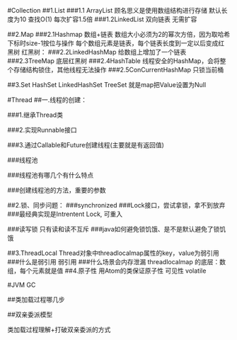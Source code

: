#Collection
##1.List
###1.1 ArrayList
顾名思义是使用数组结构进行存储
默认长度为10
查找O(1)
每次扩容1.5倍
###1.2LinkedList
双向链表
无需扩容




##2.Map
###2.1Hashmap
数组+链表
数组大小必须为2的幂次方倍，因为取哈希下标时size-1按位与操作
每个数组元素是链表，每个链表长度到一定以后变成红黑树
红黑树：
###2.2LinkedHashMap
给数组上增加了一个链表
###2.3TreeMap
底层红黑树
###2.4HashTable
线程安全的HashMap，会将整个存储结构锁住，其他线程无法操作
###2.5ConCurrentHashMap
只锁当前桶

##3.Set
HashSet LinkedHashSet TreeSet 就是map把Value设置为Null


#Thread
##一.线程的创建：

###1.继承Thread类

###2.实现Runnable接口

###3.通过Callable和Future创建线程(主要就是有返回值)





###线程池

###线程池有哪几个有什么特点

###创建线程池的方法，重要的参数


##2.锁、同步问题：
###synchronized
###Lock接口，尝试拿锁，拿不到放弃
###最经典实现是Intrentent Lock, 可重入

###读写锁
只有读和读不互斥
###java如何避免锁饥饿、是不是默认避免了锁饥饿


##3.ThreadLocal
Thread对象中threadlocalmap属性的key，value为弱引用
###什么是弱引用
弱引用
###什么场景会内存泄漏
threadlocalmap 的底层：数组，每个元素就是值
##4.原子性
用Atom的类保证原子性
可见性
volatile




#JVM GC

##类加载过程哪几步

##双亲委派模型

类加载过程理解+打破双亲委派的方式
